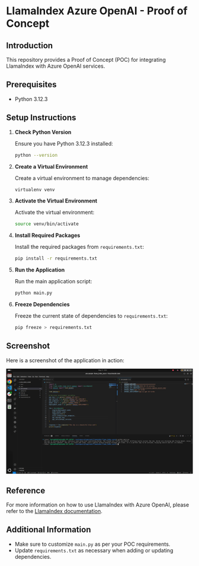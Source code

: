 # LlamaIndex Azure OpenAI - Proof of Concept

## Introduction

This repository provides a Proof of Concept (POC) for integrating LlamaIndex with Azure OpenAI services. 

## Prerequisites

- Python 3.12.3

## Setup Instructions

1. **Check Python Version**

    Ensure you have Python 3.12.3 installed:

    ```bash
    python --version
    ```

2. **Create a Virtual Environment**

    Create a virtual environment to manage dependencies:

    ```bash
    virtualenv venv
    ```

3. **Activate the Virtual Environment**

    Activate the virtual environment:

    ```bash
    source venv/bin/activate
    ```

4. **Install Required Packages**

    Install the required packages from `requirements.txt`:

    ```bash
    pip install -r requirements.txt
    ```

5. **Run the Application**

    Run the main application script:

    ```bash
    python main.py
    ```

6. **Freeze Dependencies**

    Freeze the current state of dependencies to `requirements.txt`:

    ```bash
    pip freeze > requirements.txt
    ```
## Screenshot

Here is a screenshot of the application in action:

![Screenshot](screenshots/screenshot.png)

## Reference

For more information on how to use LlamaIndex with Azure OpenAI, please refer to the [LlamaIndex documentation](https://docs.llamaindex.ai/en/stable/examples/llm/azure_openai/).

## Additional Information

- Make sure to customize `main.py` as per your POC requirements.
- Update `requirements.txt` as necessary when adding or updating dependencies.
